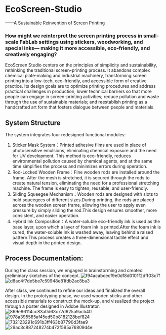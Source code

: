 # EcoScreen-Studio
——A Sustainable Reinvention of Screen Printing
### How might we reinterpret the screen printing process in small-scale FabLab settings using stickers, woodworking, and special inks— making it more accessible, eco-friendly, and creatively engaging?
EcoScreen Studio centers on the principles of simplicity and sustainability, rethinking the traditional screen-printing process.
It abandons complex chemical plate-making and industrial machinery, transforming screen printing into a low-tech, eco-friendly, and accessible form of creative practice.
Its design goals are to optimize printing procedures and address practical challenges in production; lower technical barriers so that more people can engage in screen-printing activities; reduce pollution and waste through the use of sustainable materials; and reestablish printing as a handcrafted art form that fosters dialogue between people and materials.

## System Structure
The system integrates four redesigned functional modules:
1. Sticker Mask System：Printed adhesive films are used in place of photosensitive emulsions, eliminating chemical exposure and the need for UV development. This method is eco-friendly, reduces environmental pollution caused by chemical agents, and at the same time simplifies the process and minimizes errors during operation.
2. Rod-Locked Wooden Frame：Fine wooden rods are installed around the frame. After the mesh is stretched, it is secured through the rods to create natural tension, eliminating the need for a professional stretching machine. The frame is easy to tighten, reusable, and user-friendly.
3. Sliding Squeegee Mechanism：Wooden rods are designed with slots to hold squeegees of different sizes.During printing, the rods are placed across the wooden screen frame, allowing the user to apply even pressure by simply sliding the rod.This design ensures smoother, more consistent, and easier operation.
4. Hybrid Ink Composition：A water-soluble eco-friendly ink is used as the base layer, upon which a layer of foam ink is printed.After the foam ink is cured, the water-soluble ink is washed away, leaving behind a raised pattern.This process creates a three-dimensional tactile effect and visual depth in the printed design.

## Process Documentation:
During the class session, we engaged in brainstorming and created preliminary sketches of the concept.
![f94acabcecf9e0df8d0101f2dff03c71](https://github.com/user-attachments/assets/99c8a9ea-87cb-4965-9dd8-bc92285fedb2)
![d8ac4f7de5be7c59948e81fdb2ac8ba3](https://github.com/user-attachments/assets/a6e220b5-634a-4fcd-a3d1-7d889fd32fbb)


After class, we continued to refine our ideas and finalized the overall design.
In the prototyping phase, we used wooden sticks and other accessible materials to construct the mock-up, and visualized the project through a poster designed in Adobe Illustrator.
![869e96114cc83a0d63c77d625a9acb40](https://github.com/user-attachments/assets/0fdc6529-341d-442e-9768-f930a8c112f0)
![978a395585af45ed50b8182128bef824](https://github.com/user-attachments/assets/4e2290e2-a060-4081-89a1-2f8c930cb56a)
![732123291c691b3ff463b87790d3fae9](https://github.com/user-attachments/assets/1ab34dab-39ad-402e-b87c-8dc12e8607d0)
![29ac3c887248274b472f595a76809d4e](https://github.com/user-attachments/assets/cbffd6c8-95aa-4ed3-926c-1185f02c6ced)
